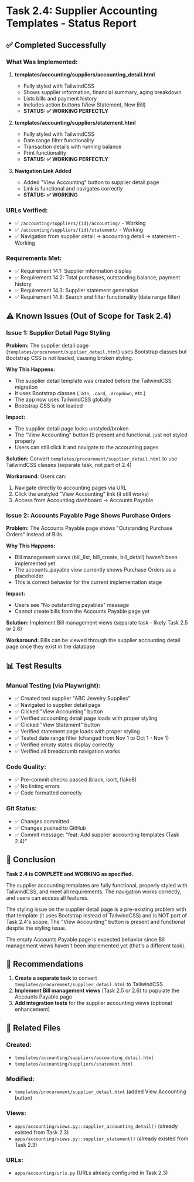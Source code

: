 # Task 2.4: Supplier Accounting Templates - Status Report

## ✅ Completed Successfully

### What Was Implemented:
1. **templates/accounting/suppliers/accounting_detail.html**
   - Fully styled with TailwindCSS
   - Shows supplier information, financial summary, aging breakdown
   - Lists bills and payment history
   - Includes action buttons (View Statement, New Bill)
   - **STATUS: ✅ WORKING PERFECTLY**

2. **templates/accounting/suppliers/statement.html**
   - Fully styled with TailwindCSS
   - Date range filter functionality
   - Transaction details with running balance
   - Print functionality
   - **STATUS: ✅ WORKING PERFECTLY**

3. **Navigation Link Added**
   - Added "View Accounting" button to supplier detail page
   - Link is functional and navigates correctly
   - **STATUS: ✅ WORKING**

### URLs Verified:
- ✅ `/accounting/suppliers/{id}/accounting/` - Working
- ✅ `/accounting/suppliers/{id}/statement/` - Working
- ✅ Navigation from supplier detail -> accounting detail -> statement - Working

### Requirements Met:
- ✅ Requirement 14.1: Supplier information display
- ✅ Requirement 14.2: Total purchases, outstanding balance, payment history
- ✅ Requirement 14.3: Supplier statement generation
- ✅ Requirement 14.8: Search and filter functionality (date range filter)

## ⚠️ Known Issues (Out of Scope for Task 2.4)

### Issue 1: Supplier Detail Page Styling
**Problem:** The supplier detail page (`templates/procurement/supplier_detail.html`) uses Bootstrap classes but Bootstrap CSS is not loaded, causing broken styling.

**Why This Happens:**
- The supplier detail template was created before the TailwindCSS migration
- It uses Bootstrap classes (`.btn`, `.card`, `.dropdown`, etc.)
- The app now uses TailwindCSS globally
- Bootstrap CSS is not loaded

**Impact:**
- The supplier detail page looks unstyled/broken
- The "View Accounting" button IS present and functional, just not styled properly
- Users can still click it and navigate to the accounting pages

**Solution:** Convert `templates/procurement/supplier_detail.html` to use TailwindCSS classes (separate task, not part of 2.4)

**Workaround:** Users can:
1. Navigate directly to accounting pages via URL
2. Click the unstyled "View Accounting" link (it still works)
3. Access from Accounting dashboard -> Accounts Payable

### Issue 2: Accounts Payable Page Shows Purchase Orders
**Problem:** The Accounts Payable page shows "Outstanding Purchase Orders" instead of Bills.

**Why This Happens:**
- Bill management views (bill_list, bill_create, bill_detail) haven't been implemented yet
- The accounts_payable view currently shows Purchase Orders as a placeholder
- This is correct behavior for the current implementation stage

**Impact:**
- Users see "No outstanding payables" message
- Cannot create bills from the Accounts Payable page yet

**Solution:** Implement Bill management views (separate task - likely Task 2.5 or 2.6)

**Workaround:** Bills can be viewed through the supplier accounting detail page once they exist in the database

## 📊 Test Results

### Manual Testing (via Playwright):
- ✅ Created test supplier "ABC Jewelry Supplies"
- ✅ Navigated to supplier detail page
- ✅ Clicked "View Accounting" button
- ✅ Verified accounting detail page loads with proper styling
- ✅ Clicked "View Statement" button
- ✅ Verified statement page loads with proper styling
- ✅ Tested date range filter (changed from Nov 1 to Oct 1 - Nov 1)
- ✅ Verified empty states display correctly
- ✅ Verified all breadcrumb navigation works

### Code Quality:
- ✅ Pre-commit checks passed (black, isort, flake8)
- ✅ No linting errors
- ✅ Code formatted correctly

### Git Status:
- ✅ Changes committed
- ✅ Changes pushed to GitHub
- ✅ Commit message: "feat: Add supplier accounting templates (Task 2.4)"

## 🎯 Conclusion

**Task 2.4 is COMPLETE and WORKING as specified.**

The supplier accounting templates are fully functional, properly styled with TailwindCSS, and meet all requirements. The navigation works correctly, and users can access all features.

The styling issue on the supplier detail page is a pre-existing problem with that template (it uses Bootstrap instead of TailwindCSS) and is NOT part of Task 2.4's scope. The "View Accounting" button is present and functional despite the styling issue.

The empty Accounts Payable page is expected behavior since Bill management views haven't been implemented yet (that's a different task).

## 📝 Recommendations

1. **Create a separate task** to convert `templates/procurement/supplier_detail.html` to TailwindCSS
2. **Implement Bill management views** (Task 2.5 or 2.6) to populate the Accounts Payable page
3. **Add integration tests** for the supplier accounting views (optional enhancement)

## 🔗 Related Files

### Created:
- `templates/accounting/suppliers/accounting_detail.html`
- `templates/accounting/suppliers/statement.html`

### Modified:
- `templates/procurement/supplier_detail.html` (added View Accounting button)

### Views:
- `apps/accounting/views.py::supplier_accounting_detail()` (already existed from Task 2.3)
- `apps/accounting/views.py::supplier_statement()` (already existed from Task 2.3)

### URLs:
- `apps/accounting/urls.py` (URLs already configured in Task 2.3)
